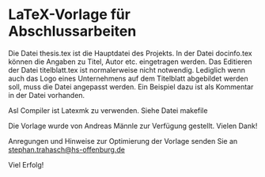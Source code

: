 # LaTeX-Vorlage für Abschlussarbeiten 

Die Datei thesis.tex ist die Hauptdatei des Projekts. 
In der Datei docinfo.tex können die Angaben zu Titel, Autor etc. eingetragen werden. 
Das Editieren der Datei titelblatt.tex ist normalerweise nicht notwendig. Lediglich wenn auch das Logo eines Unternehmens auf dem Titelblatt abgebildet werden soll, muss die Datei angepasst werden. Ein Beispiel dazu ist als Kommentar in der Datei vorhanden. 

Asl Compiler ist Latexmk zu verwenden. Siehe Datei makefile

Die Vorlage wurde von Andreas Männle zur Verfügung gestellt. Vielen Dank!

Anregungen und Hinweise zur Optimierung der Vorlage senden Sie an stephan.trahasch@hs-offenburg.de

Viel Erfolg!